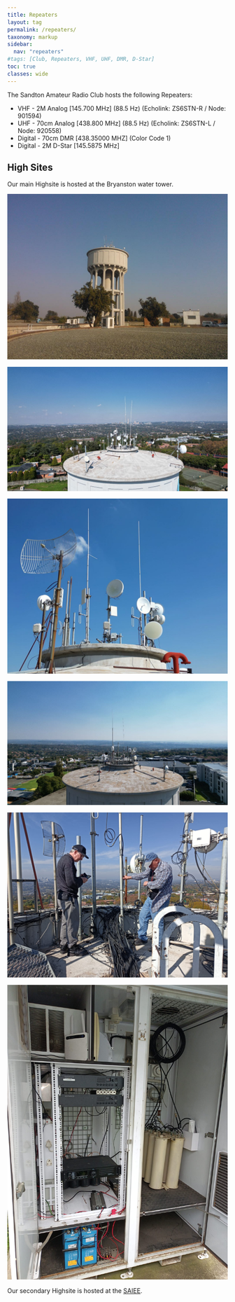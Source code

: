 ```yaml
---
title: Repeaters
layout: tag
permalink: /repeaters/
taxonomy: markup
sidebar:
  nav: "repeaters"
#tags: [Club, Repeaters, VHF, UHF, DMR, D-Star]
toc: true
classes: wide
---
```


The Sandton Amateur Radio Club hosts the following Repeaters:
- VHF - 2M Analog [145.700 MHz] (88.5 Hz)  (Echolink: ZS6STN-R / Node: 901594) 
- UHF - 70cm Analog [438.800 MHz] (88.5 Hz) (Echolink: ZS6STN-L / Node: 920558)
- Digital - 70cm DMR [438.35000 MHZ] (Color Code 1)
- Digital - 2M D-Star [145.5875 MHz]


High Sites
---

Our main Highsite is hosted at the Bryanston water tower.

![Bryanston  Highsite](/assets/images/repeaters/HighSite.jpg)

![Bryanston  Highsite](/assets/images/repeaters/highsite-sandton.jpg)

![Bryanston  Highsite](/assets/images/repeaters/highsite-top.jpg)

![Bryanston  Highsite](/assets/images/repeaters/highsite-roodepoort.jpg)

![Bryanston  Highsite](/assets/images/repeaters/highsite-maintenance.jpg)

![Bryanston  Highsite](/assets/images/repeaters/highsite-cabinet.jpg)


Our secondary Highsite is hosted at the <a href="https://www.saiee.org.za/" target="_blank">SAIEE</a>.